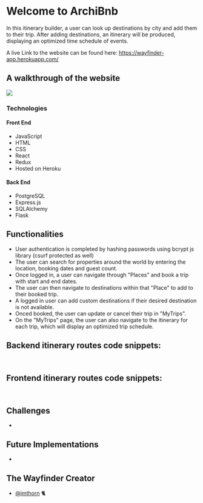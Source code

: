 # Welcome to ArchiBnb

In this itinerary builder, a user can look up destinations by city and add them to their trip. After adding destinations, an itinerary will be produced, displaying an optimized time schedule of events.

A live Link to the website can be found here: https://wayfinder-app.herokuapp.com/

## A walkthrough of the website

![](https://wayfinder-images.s3.us-east-2.amazonaws.com/gif1.gif)

<!-- ![](https://archibnb-images.s3.us-east-2.amazonaws.com/2-20.gif) -->

<!-- ![](https://archibnb-images.s3.us-east-2.amazonaws.com/3-20.gif) -->

### Technologies

#### Front End

- JavaScript
- HTML
- CSS
- React
- Redux
- Hosted on Heroku

#### Back End

- PostgreSQL
- Express.js
- SQLAlchemy
- Flask

## Functionalities

- User authentication is completed by hashing passwords using bcrypt js library (csurf protected as well)
- The user can search for properties around the world by entering the location, booking dates and guest count.
- Once logged in, a user can navigate through "Places" and book a trip with start and end dates.
- The user can then navigate to destinations within that "Place" to add to their booked trip.
- A logged in user can add custom destinations if their desired destination is not available.
- Onced booked, the user can update or cancel their trip in "MyTrips".
- On the "MyTrips" page, the user can also navigate to the itinerary for each trip, which will display an optimized trip schedule.

## Backend itinerary routes code snippets:

```


```

## Frontend itinerary routes code snippets:

```


```

## Challenges

-

## Future Implementations

-

## The Wayfinder Creator

- [@jmthorn](https://github.com/jmthorn) 🐈
